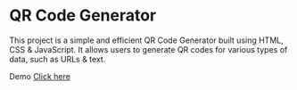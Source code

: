<h1>QR Code Generator</h1>

<p>This project is a simple and efficient QR Code Generator built using HTML, CSS & JavaScript. It allows users to generate QR codes for various types of data, such as URLs & text. </p>

Demo
<a href="https://nikitavishwakarma0322.github.io/QR_Code-Generator/">Click here </a>
